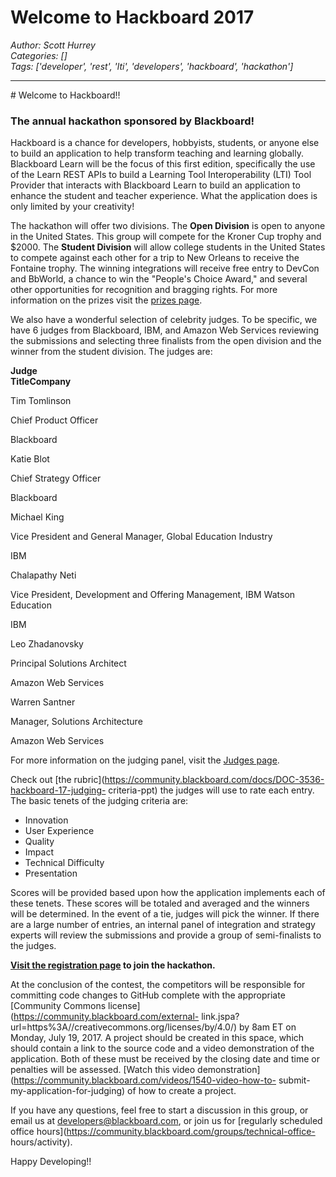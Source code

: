 # Welcome to Hackboard 2017
*Author: Scott Hurrey*  
*Categories: []*  
*Tags: ['developer', 'rest', 'lti', 'developers', 'hackboard', 'hackathon']*  
<hr />
# Welcome to Hackboard!!

### The annual hackathon sponsored by Blackboard!

Hackboard is a chance for developers, hobbyists, students, or anyone else to
build an application to help transform teaching and learning globally.
Blackboard Learn will be the focus of this first edition, specifically the use
of the Learn REST APIs to build a Learning Tool Interoperability (LTI) Tool
Provider that interacts with Blackboard Learn to build an application to
enhance the student and teacher experience. What the application does is only
limited by your creativity!

The hackathon will offer two divisions. The **Open Division** is open to
anyone in the United States. This group will compete for the Kroner Cup trophy
and $2000. The **Student Division** will allow college students in the United
States to compete against each other for a trip to New Orleans to receive the
Fontaine trophy. The winning integrations will receive free entry to DevCon
and BbWorld, a chance to win the "People's Choice Award," and several other
opportunities for recognition and bragging rights. For more information on the
prizes visit the [prizes
page](https://community.blackboard.com/docs/DOC-3537-hackboard-17-prizes).

We also have a wonderful selection of celebrity judges. To be specific, we
have 6 judges from Blackboard, IBM, and Amazon Web Services reviewing the
submissions and selecting three finalists from the open division and the
winner from the student division. The judges are:

**Judge  
****Title****Company**

Tim Tomlinson

Chief Product Officer

Blackboard

Katie Blot

Chief Strategy Officer

Blackboard

Michael King

Vice President and General Manager, Global Education Industry

IBM

Chalapathy Neti

Vice President, Development and Offering Management, IBM Watson Education

IBM

Leo Zhadanovsky

Principal Solutions Architect

Amazon Web Services

Warren Santner

Manager, Solutions Architecture

Amazon Web Services

For more information on the judging panel, visit the [Judges
page](https://community.blackboard.com/docs/DOC-3538-hackboard-17-judges).

Check out [the
rubric](https://community.blackboard.com/docs/DOC-3536-hackboard-17-judging-
criteria-ppt) the judges will use to rate each entry. The basic tenets of the
judging criteria are:

  * Innovation
  * User Experience
  * Quality
  * Impact
  * Technical Difficulty
  * Presentation

Scores will be provided based upon how the application implements each of
these tenets. These scores will be totaled and averaged and the winners will
be determined. In the event of a tie, judges will pick the winner. If there
are a large number of entries, an internal panel of integration and strategy
experts will review the submissions and provide a group of semi-finalists to
the judges.

**[Visit the registration page](https://community.blackboard.com/external-link.jspa?url=http%3A//bbbb.blackboard.com/hackboard-hackathon%3Futm_source%3DCommunity%26utm_medium%3DWeb%26utm_campaign%3DHackboard_Hackathon%26utm_term%3DEvent%26utm_content%3DLink_On_Community_Website) to join the hackathon.**

At the conclusion of the contest, the competitors will be responsible for
committing code changes to GitHub complete with the appropriate [Community
Commons license](https://community.blackboard.com/external-
link.jspa?url=https%3A//creativecommons.org/licenses/by/4.0/) by
8am ET on Monday, July 19, 2017. A project should be created in this space,
which should contain a link to the source code and a video demonstration of
the application. Both of these must be received by the closing date and time
or penalties will be assessed. [Watch this video
demonstration](https://community.blackboard.com/videos/1540-video-how-to-
submit-my-application-for-judging) of how to create a project.

If you have any questions, feel free to start a discussion in this group, or
email us at [developers@blackboard.com](mailto:developers@blackboard.com), or
join us for [regularly scheduled office
hours](https://community.blackboard.com/groups/technical-office-
hours/activity).

Happy Developing!!

